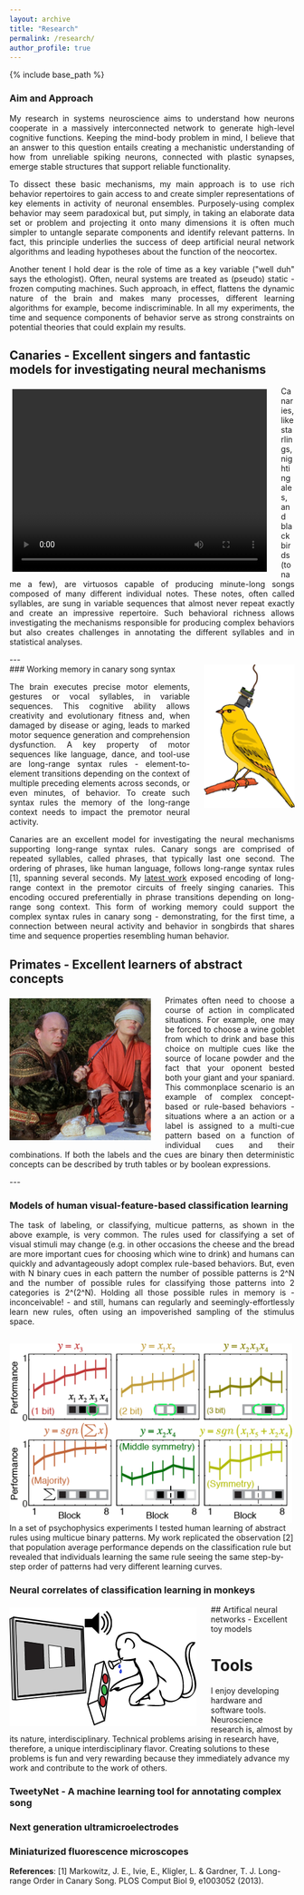 ```yaml
---
layout: archive
title: "Research"
permalink: /research/
author_profile: true
---
```


{% include base_path %}
### Aim and Approach
<div style="text-align: justify">
<p>My research in systems neuroscience aims to understand how neurons cooperate in a massively interconnected network to generate high-level cognitive functions. Keeping the mind-body problem in mind, I believe that an answer to this question entails creating a mechanistic understanding of how from unreliable spiking neurons, connected with plastic synapses, emerge stable structures that support reliable functionality.</p>
  
<p>To dissect these basic mechanisms, my main approach is to use rich behavior repertoires to gain access to and create simpler representations of key elements in activity of neuronal ensembles. Purposely-using complex behavior may seem paradoxical but, put simply, in taking an elaborate data set or problem and projecting it onto many dimensions it is often much simpler to untangle separate components and identify relevant patterns. In fact, this principle underlies the success of deep artificial neural network algorithms and leading hypotheses about the function of the neocortex.</p>

<p>Another tenent I hold dear is the role of time as a key variable ("well duh" says the ethologist). Often, neural systems are treated as (pseudo) static - frozen computing machines. Such approach, in effect, flattens the dynamic nature of the brain and makes many processes, different learning algorithms for example, become indiscriminable. In all my experiments, the time and sequence components of behavior serve as strong constraints on potential theories that could explain my results.</p> 
</div>

## Canaries - Excellent singers and fantastic models for investigating neural mechanisms
<div style="float:left; margin: 5px 25px 5px 5px"><video width="450" height="322" controls> 
  <source src="/files/pics/CanaryAviary1.mp4" type="video/mp4">
Your browser does not support the video tag.</video></div>
<p style="text-align: justify">Canaries, like starlings, nightingales, and blackbirds (to name a few), are virtuosos capable of producing minute-long songs composed of many different individual notes. These notes, often called syllables, are sung in variable sequences that almost never repeat exactly and create an impressive repertoire. Such behavioral richness allows investigating the mechanisms responsible for producing complex behaviors but also creates challenges in annotating the different syllables and in statistical analyses.</p>  
---

<br/>
<img src="/files/pics/Canary_miniscope.png" style="float:right ;padding: 0px 0px 10px 25px" width="160px"/>
### Working memory in canary song syntax
<p style="text-align: justify">The brain executes precise motor elements, gestures or vocal syllables, in variable sequences. This cognitive ability allows creativity and evolutionary fitness and, when damaged by disease or aging, leads to marked motor sequence generation and comprehension dysfunction. A key property of motor sequences like language, dance, and tool-use are long-range syntax rules - element-to-element transitions depending on the context of multiple preceding elements across  seconds, or even minutes, of behavior. To create such syntax rules the memory of the long-range context needs to impact the premotor neural activity.</p>  
  
<p style="text-align: justify">Canaries are an excellent model for investigating the neural mechanisms supporting long-range syntax rules. Canary songs are comprised of repeated syllables, called phrases, that typically last one second. The ordering of phrases, like human language, follows long-range syntax rules [1], spanning several seconds. My <a href="/publication/2020-05-01-canary-paper-nature">latest work</a> exposed encoding of long-range context in the premotor circuits of freely singing canaries. This encoding occured preferentially in phrase transitions depending on long-range song context. This form of working memory could support the complex syntax rules in canary song - demonstrating, for the first time, a connection between neural activity and behavior in songbirds that shares time and sequence properties resembling human behavior.   
 </p>


## Primates - Excellent learners of abstract concepts
<img src="/files/pics/princess-bride.jpg" width="250" style="float:left ;padding: 5px 25px 5px 0px"/>
<p style="text-align: justify">
Primates often need to choose a course of action in complicated situations. For example, one may be forced to choose a wine goblet from which to drink and base this choice on multiple cues like the source of Iocane powder and the fact that your oponent bested both your giant and your spaniard. This commonplace scenario is an example of complex concept-based or rule-based behaviors - situations where a an action or a label is assigned to a multi-cue pattern based on a function of individual cues and their combinations. If both the labels and the cues are binary then deterministic concepts can be described by truth tables or by boolean expressions.
</p>
--- 

### Models of human visual-feature-based classification learning
<p style="text-align: justify">The task of labeling, or classifying, multicue patterns, as shown in the above example, is very common. The rules used for classifying a set of visual stimuli may change (e.g. in other occasions the cheese and the bread are more important cues for choosing which wine to drink) and humans can quickly and advantageously adopt complex rule-based behaviors. But, even with N binary cues in each pattern the number of possible patterns is 2^N and the number of possible rules for classifying those patterns into 2 categories is 2^(2^N). Holding all those possible rules in memory is - inconceivable! - and still, humans can regularly and seemingly-effortlessly learn new rules, often using an impoverished sampling of the stimulus space.</p>
<br/>
<img src="/files/pics/HumanLearning.png" width="500" align="center"/><br/>
In a set of psychophysics experiments I tested human learning of abstract rules using multicue binary patterns. My work replicated the observation [2] that population average performance depends on the classification rule but revealed that individuals learning the same rule seeing the same step-by-step order of patterns had very different learning curves.   


### Neural correlates of classification learning in monkeys 
<img src="/files/pics/MonkeyPlaying.png" width="331" style="float:left ;padding: 5px 25px 5px 0px"/>
## Artifical neural networks - Excellent toy models


Tools
=====
I enjoy developing hardware and software tools. Neuroscience research is, almost by its nature, interdisciplinary. Technical problems arising in research have, therefore, a unique interdisciplinary flavor. Creating solutions to these problems is fun and very rewarding because they immediately advance my work and contribute to the work of others. 
### TweetyNet - A machine learning tool for annotating complex song

### Next generation ultramicroelectrodes

### Miniaturized fluorescence microscopes

**References**:
[1]	Markowitz, J. E., Ivie, E., Kligler, L. & Gardner, T. J. Long-range Order in Canary Song. PLOS Comput Biol 9, e1003052 (2013).

